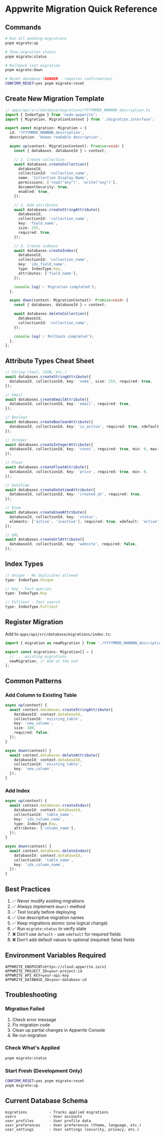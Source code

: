 # Appwrite Migration Quick Reference

## Commands

```bash
# Run all pending migrations
pnpm migrate:up

# Show migration status
pnpm migrate:status

# Rollback last migration
pnpm migrate:down

# Reset database (DANGER - requires confirmation)
CONFIRM_RESET=yes pnpm migrate:reset
```

## Create New Migration Template

```typescript
// apps/api/src/database/migrations/YYYYMMDD_NNNNNN_description.ts
import { IndexType } from 'node-appwrite';
import { Migration, MigrationContext } from './migration.interface';

export const migration: Migration = {
  id: 'YYYYMMDD_NNNNNN_description',
  description: 'Human readable description',

  async up(context: MigrationContext): Promise<void> {
    const { databases, databaseId } = context;

    // 1. Create collection
    await databases.createCollection({
      databaseId,
      collectionId: 'collection_name',
      name: 'Collection Display Name',
      permissions: ['read("any")', 'write("any")'],
      documentSecurity: true,
      enabled: true,
    });

    // 2. Add attributes
    await databases.createStringAttribute({
      databaseId,
      collectionId: 'collection_name',
      key: 'field_name',
      size: 255,
      required: true,
    });

    // 3. Create indexes
    await databases.createIndex({
      databaseId,
      collectionId: 'collection_name',
      key: 'idx_field_name',
      type: IndexType.Key,
      attributes: ['field_name'],
    });

    console.log('✅ Migration completed');
  },

  async down(context: MigrationContext): Promise<void> {
    const { databases, databaseId } = context;

    await databases.deleteCollection({
      databaseId,
      collectionId: 'collection_name',
    });

    console.log('✅ Rollback completed');
  },
};
```

## Attribute Types Cheat Sheet

```typescript
// String (text, JSON, etc.)
await databases.createStringAttribute({
  databaseId, collectionId, key: 'name', size: 255, required: true,
});

// Email
await databases.createEmailAttribute({
  databaseId, collectionId, key: 'email', required: true,
});

// Boolean
await databases.createBooleanAttribute({
  databaseId, collectionId, key: 'is_active', required: true, xdefault: false,
});

// Integer
await databases.createIntegerAttribute({
  databaseId, collectionId, key: 'count', required: true, min: 0, max: 100,
});

// Float
await databases.createFloatAttribute({
  databaseId, collectionId, key: 'price', required: true, min: 0,
});

// DateTime
await databases.createDatetimeAttribute({
  databaseId, collectionId, key: 'created_at', required: true,
});

// Enum
await databases.createEnumAttribute({
  databaseId, collectionId, key: 'status',
  elements: ['active', 'inactive'], required: true, xdefault: 'active',
});

// URL
await databases.createUrlAttribute({
  databaseId, collectionId, key: 'website', required: false,
});
```

## Index Types

```typescript
// Unique - No duplicates allowed
type: IndexType.Unique

// Key - Fast queries
type: IndexType.Key

// Fulltext - Text search
type: IndexType.Fulltext
```

## Register Migration

Add to `apps/api/src/database/migrations/index.ts`:

```typescript
import { migration as newMigration } from './YYYYMMDD_NNNNNN_description';

export const migrations: Migration[] = [
  // ... existing migrations
  newMigration, // Add at the end
];
```

## Common Patterns

### Add Column to Existing Table

```typescript
async up(context) {
  await context.databases.createStringAttribute({
    databaseId: context.databaseId,
    collectionId: 'existing_table',
    key: 'new_column',
    size: 100,
    required: false,
  });
}

async down(context) {
  await context.databases.deleteAttribute({
    databaseId: context.databaseId,
    collectionId: 'existing_table',
    key: 'new_column',
  });
}
```

### Add Index

```typescript
async up(context) {
  await context.databases.createIndex({
    databaseId: context.databaseId,
    collectionId: 'table_name',
    key: 'idx_column_name',
    type: IndexType.Key,
    attributes: ['column_name'],
  });
}

async down(context) {
  await context.databases.deleteIndex({
    databaseId: context.databaseId,
    collectionId: 'table_name',
    key: 'idx_column_name',
  });
}
```

## Best Practices

1. ✅ Never modify existing migrations
2. ✅ Always implement `down()` method
3. ✅ Test locally before deploying
4. ✅ Use descriptive migration names
5. ✅ Keep migrations atomic (one logical change)
6. ✅ Run `migrate:status` to verify state
7. ❌ Don't use `default` - use `xdefault` for required fields
8. ❌ Don't add default values to optional (required: false) fields

## Environment Variables Required

```env
APPWRITE_ENDPOINT=https://cloud.appwrite.io/v1
APPWRITE_PROJECT_ID=your-project-id
APPWRITE_API_KEY=your-api-key
APPWRITE_DATABASE_ID=your-database-id
```

## Troubleshooting

### Migration Failed

1. Check error message
2. Fix migration code
3. Clean up partial changes in Appwrite Console
4. Re-run migration

### Check What's Applied

```bash
pnpm migrate:status
```

### Start Fresh (Development Only)

```bash
CONFIRM_RESET=yes pnpm migrate:reset
pnpm migrate:up
```

## Current Database Schema

```
migrations          - Tracks applied migrations
users               - User accounts
user_profiles       - User profile data
user_preferences    - User preferences (theme, language, etc.)
user_settings       - User settings (security, privacy, etc.)
```
